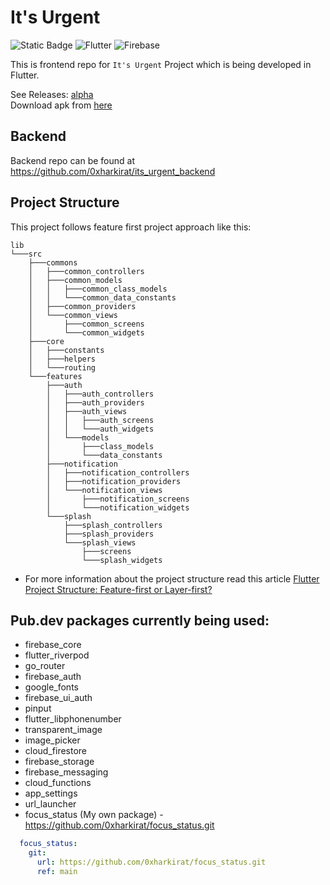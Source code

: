 # It's Urgent
![Static Badge](https://img.shields.io/badge/GSoC'24-8A2BE2) ![Flutter](https://img.shields.io/badge/Flutter-%2302569B.svg?s&logo=Flutter&logoColor=white) ![Firebase](https://img.shields.io/badge/Firebase-a08021?&logo=firebase&logoColor=ffcd34)

This is frontend repo for `It's Urgent` Project which is being developed in Flutter. 

See Releases: [alpha](https://github.com/0xharkirat/its_urgent/releases/tag/alpha)  
Download apk from [here](https://github.com/0xharkirat/its_urgent/releases/download/alpha/its_urgent.apk)

## Backend
Backend repo can be found at https://github.com/0xharkirat/its_urgent_backend

## Project Structure
This project follows feature first project approach like this:
```
lib
└───src
    ├───commons
    │   ├───common_controllers
    │   ├───common_models
    │   │   ├───common_class_models
    │   │   └───common_data_constants
    │   ├───common_providers
    │   └───common_views
    │       ├───common_screens
    │       └───common_widgets
    ├───core
    │   ├───constants
    │   ├───helpers
    │   └───routing
    └───features
        ├───auth
        │   ├───auth_controllers
        │   ├───auth_providers
        │   ├───auth_views
        │   │   ├───auth_screens
        │   │   └───auth_widgets
        │   └───models
        │       ├───class_models
        │       └───data_constants
        ├───notification
        │   ├───notification_controllers
        │   ├───notification_providers
        │   └───notification_views
        │       ├───notification_screens
        │       └───notification_widgets
        └───splash
            ├───splash_controllers
            ├───splash_providers
            └───splash_views
                ├───screens
                └───splash_widgets
```
+ For more information about the project structure read this article [Flutter Project Structure: Feature-first or Layer-first?](https://codewithandrea.com/articles/flutter-project-structure/)


## Pub.dev packages currently being used:
+ firebase_core
+ flutter_riverpod
+ go_router
+ firebase_auth
+ google_fonts
+ firebase_ui_auth
+ pinput
+ flutter_libphonenumber
+ transparent_image
+ image_picker
+ cloud_firestore
+ firebase_storage
+ firebase_messaging
+ cloud_functions
+ app_settings
+ url_launcher
+ focus_status (My own package) -  https://github.com/0xharkirat/focus_status.git
```yaml
  focus_status:
    git:
      url: https://github.com/0xharkirat/focus_status.git
      ref: main